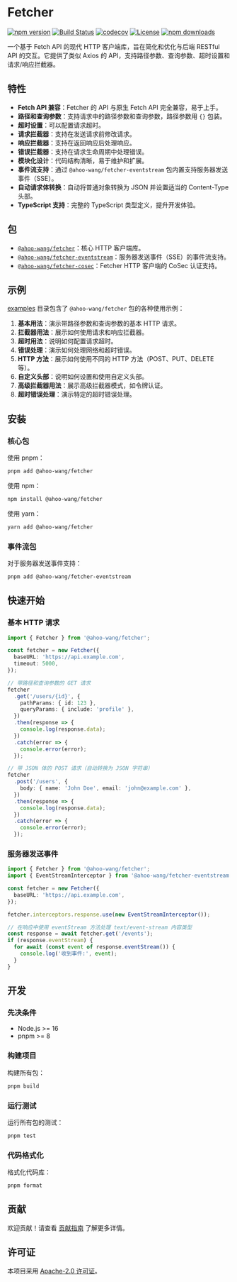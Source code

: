 # Fetcher

[![npm version](https://img.shields.io/npm/v/@ahoo-wang/fetcher.svg)](https://www.npmjs.com/package/@ahoo-wang/fetcher)
[![Build Status](https://github.com/Ahoo-Wang/fetcher/actions/workflows/ci.yml/badge.svg)](https://github.com/Ahoo-Wang/fetcher/actions)
[![codecov](https://codecov.io/gh/Ahoo-Wang/fetcher/graph/badge.svg?token=JGiWZ52CvJ)](https://codecov.io/gh/Ahoo-Wang/fetcher)
[![License](https://img.shields.io/npm/l/@ahoo-wang/fetcher.svg)](https://github.com/Ahoo-Wang/fetcher/blob/main/LICENSE)
[![npm downloads](https://img.shields.io/npm/dm/@ahoo-wang/fetcher.svg)](https://www.npmjs.com/package/@ahoo-wang/fetcher)

一个基于 Fetch API 的现代 HTTP 客户端库，旨在简化和优化与后端 RESTful API 的交互。它提供了类似 Axios 的 API，支持路径参数、查询参数、超时设置和请求/响应拦截器。

## 特性

- **Fetch API 兼容**：Fetcher 的 API 与原生 Fetch API 完全兼容，易于上手。
- **路径和查询参数**：支持请求中的路径参数和查询参数，路径参数用 `{}` 包装。
- **超时设置**：可以配置请求超时。
- **请求拦截器**：支持在发送请求前修改请求。
- **响应拦截器**：支持在返回响应后处理响应。
- **错误拦截器**：支持在请求生命周期中处理错误。
- **模块化设计**：代码结构清晰，易于维护和扩展。
- **事件流支持**：通过 `@ahoo-wang/fetcher-eventstream` 包内置支持服务器发送事件（SSE）。
- **自动请求体转换**：自动将普通对象转换为 JSON 并设置适当的 Content-Type 头部。
- **TypeScript 支持**：完整的 TypeScript 类型定义，提升开发体验。

## 包

- [`@ahoo-wang/fetcher`](packages/fetcher)：核心 HTTP 客户端库。
- [`@ahoo-wang/fetcher-eventstream`](./packages/eventstream)：服务器发送事件（SSE）的事件流支持。
- [`@ahoo-wang/fetcher-cosec`](./packages/cosec)：Fetcher HTTP 客户端的 CoSec 认证支持。

## 示例

[examples](./examples) 目录包含了 `@ahoo-wang/fetcher` 包的各种使用示例：

1. **基本用法**：演示带路径参数和查询参数的基本 HTTP 请求。
2. **拦截器用法**：展示如何使用请求和响应拦截器。
3. **超时用法**：说明如何配置请求超时。
4. **错误处理**：演示如何处理网络和超时错误。
5. **HTTP 方法**：展示如何使用不同的 HTTP 方法（POST、PUT、DELETE 等）。
6. **自定义头部**：说明如何设置和使用自定义头部。
7. **高级拦截器用法**：展示高级拦截器模式，如令牌认证。
8. **超时错误处理**：演示特定的超时错误处理。

## 安装

### 核心包

使用 pnpm：

```bash
pnpm add @ahoo-wang/fetcher
```

使用 npm：

```bash
npm install @ahoo-wang/fetcher
```

使用 yarn：

```bash
yarn add @ahoo-wang/fetcher
```

### 事件流包

对于服务器发送事件支持：

```bash
pnpm add @ahoo-wang/fetcher-eventstream
```

## 快速开始

### 基本 HTTP 请求

```typescript
import { Fetcher } from '@ahoo-wang/fetcher';

const fetcher = new Fetcher({
  baseURL: 'https://api.example.com',
  timeout: 5000,
});

// 带路径和查询参数的 GET 请求
fetcher
  .get('/users/{id}', {
    pathParams: { id: 123 },
    queryParams: { include: 'profile' },
  })
  .then(response => {
    console.log(response.data);
  })
  .catch(error => {
    console.error(error);
  });

// 带 JSON 体的 POST 请求（自动转换为 JSON 字符串）
fetcher
  .post('/users', {
    body: { name: 'John Doe', email: 'john@example.com' },
  })
  .then(response => {
    console.log(response.data);
  })
  .catch(error => {
    console.error(error);
  });
```

### 服务器发送事件

```typescript
import { Fetcher } from '@ahoo-wang/fetcher';
import { EventStreamInterceptor } from '@ahoo-wang/fetcher-eventstream';

const fetcher = new Fetcher({
  baseURL: 'https://api.example.com',
});

fetcher.interceptors.response.use(new EventStreamInterceptor());

// 在响应中使用 eventStream 方法处理 text/event-stream 内容类型
const response = await fetcher.get('/events');
if (response.eventStream) {
  for await (const event of response.eventStream()) {
    console.log('收到事件:', event);
  }
}
```

## 开发

### 先决条件

- Node.js >= 16
- pnpm >= 8

### 构建项目

构建所有包：

```bash
pnpm build
```

### 运行测试

运行所有包的测试：

```bash
pnpm test
```

### 代码格式化

格式化代码库：

```bash
pnpm format
```

## 贡献

欢迎贡献！请查看 [贡献指南](./CONTRIBUTING.md) 了解更多详情。

## 许可证

本项目采用 [Apache-2.0 许可证](./LICENSE)。
